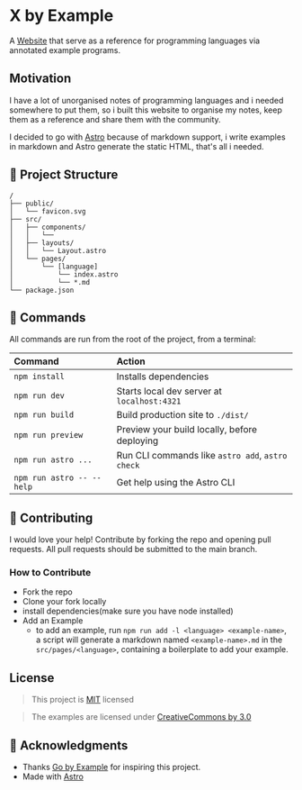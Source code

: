 # X by Example

A [Website](https://xbyexample.dev) that serve as a reference for programming languages via annotated example programs.

## Motivation

I have a lot of unorganised notes of programming languages and i needed somewhere to put them, so i built this website to organise my notes, keep them as a reference and share them with the community.

I decided to go with [Astro][astro] because of markdown support, i write examples in markdown and Astro generate the static HTML, that's all i needed.

## 🚀 Project Structure

```text
/
├── public/
│   └── favicon.svg
├── src/
│   ├── components/
│   │   └──
│   ├── layouts/
│   │   └── Layout.astro
│   └── pages/
│       └── [language]
│           └── index.astro
│           └── *.md
└── package.json
```

## 🧞 Commands

All commands are run from the root of the project, from a terminal:

| Command                   | Action                                           |
| :------------------------ | :----------------------------------------------- |
| `npm install`             | Installs dependencies                            |
| `npm run dev`             | Starts local dev server at `localhost:4321`      |
| `npm run build`           | Build production site to `./dist/`               |
| `npm run preview`         | Preview your build locally, before deploying     |
| `npm run astro ...`       | Run CLI commands like `astro add`, `astro check` |
| `npm run astro -- --help` | Get help using the Astro CLI                     |

## 👏 Contributing

I would love your help! Contribute by forking the repo and opening pull requests.
All pull requests should be submitted to the main branch.

### How to Contribute

- Fork the repo
- Clone your fork locally
- install dependencies(make sure you have node installed)
- Add an Example
  - to add an example, run `npm run add -l <language> <example-name>`, a script will generate a markdown named `<example-name>.md` in the `src/pages/<language>`, containing a boilerplate to add your example.

## License

> This project is [MIT][license] licensed

> The examples are licensed under [CreativeCommons by 3.0 ][ccby3.0]

## 👀 Acknowledgments

- Thanks [Go by Example][gobyexample] for inspiring this project.
- Made with [Astro][astro]

[astro]: https://astro.build
[gobyexample]: https://gobyexample.com
[ccby3.0]: https://creativecommons.org/licenses/by/3.0/
[license]: /LICENSE
